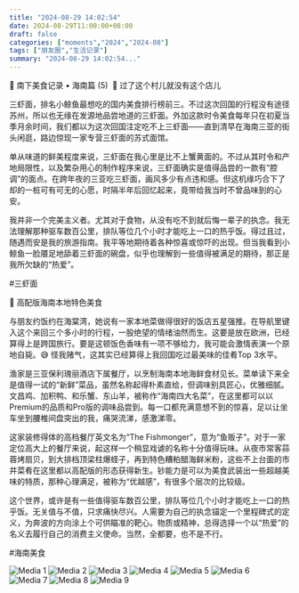 ```yaml
---
title: "2024-08-29 14:02:54"
date: 2024-08-29T11:00:00+08:00
draft: false
categories: ["moments","2024","2024-08"]
tags: ["朋友圈","生活记录"]
summary: "2024-08-29 14:02:54..."
---
```


🧭 南下美食记录 • 海南篇 (5) 
​
🦐 ​过了这个村儿就没有这个店儿

三虾面，排名小鲸鱼最想吃的国内美食排行榜前三。不过这次回国的行程没有途径苏州，所以也无缘在发源地品尝地道的三虾面。外加这款时令美食每年只在初夏当季月余时间，我们都以为这次回国注定吃不上三虾面——直到清早在海南三亚的街头闲逛，路边惊现一家专营三虾面的苏式面馆。

单从味道的鲜美程度来说，三虾面在我心里是比不上蟹黄面的。不过从其时令和产地局限性，以及繁杂用心的制作程序来说，三虾面确实是值得品尝的一款有“腔调”的面点。在跨年夜的三亚吃三虾面，画风多少有点违和感。但这机缘巧合下了却的一桩可有可无的心愿，时隔半年后回忆起来，竟带给我当时不曾品味到的心安。

我并非一个完美主义者。尤其对于食物，从没有吃不到就后悔一辈子的执念。我无法理解那种驱车数百公里，排队等位几个小时才能吃上一口的热乎饭。得过且过，随遇而安是我的旅游指南。我平等地期待着各种惊喜或惊吓的出现。但当我看到小鲸鱼一脸餍足地舔着三虾面的碗盘，似乎也理解到一些值得被满足的期待，那正是我所欠缺的“热爱”。

#三虾面

🦀 高配版海南本地特色美食

与朋友约饭约在海棠湾，她说有一家本地菜做得很好的饭店五星强推。在导航里键入这个来回三个多小时的行程，一股绝望的情绪油然而生。这要是放在欧洲，已经算得上是跨国旅行。要是这顿饭色香味有一项不够给力，我可能会激情表演一个原地自毙。😅 怪我赌气，这其实已经算得上我回国吃过最美味的佳肴Top 3水平。

渔家是三亚保利瑰丽酒店下属餐厅，以烹制海南本地海鲜食材见长。菜单读下来全是值得一试的“新鲜”菜品，虽然名称起得朴素直给，但调味别具匠心，优雅细腻。文昌鸡、加积鸭、和乐蟹、东山羊，被称作“海南四大名菜”，在这里都可以以Premium的品质和Pro版的调味品尝到。每一口都充满意想不到的惊喜，足以让坐车坐到腰椎间盘突出的我，痛哭流涕，感激涕零。

这家装修得体的高档餐厅英文名为“The Fishmonger”，意为“鱼贩子”。对于一家定位高大上的餐厅来说，起这样一个稍显戏谑的名称十分值得玩味。从夜市常客蒜蓉烤扇贝，到大排档顶梁柱爆蛏子，再到特色糟粕醋海鲜米粉，这些不上台面的市井菜肴在这里都以高配版的形态获得新生。钞能力是可以为美食武装出一些超越美味的特质，那种心理满足，被称为“优越感”，有很多个层次的比较级。

这个世界，或许是有一些值得驱车数百公里，排队等位几个小时才能吃上一口的热乎饭。无关值与不值，只求痛快尽兴。人需要为自己的执念锚定一个里程碑式的定义，为奔波的方向涂上个可供瞄准的靶心。物质或精神，总得选择一个以“热爱”的名义去履行自己的消费主义使命。当然，全都要，也不是不行。

​#海南美食

![Media 1](/Moments/photos/2024-08-29/202408291402540.jpg)
![Media 2](/Moments/photos/2024-08-29/202408291402541.jpg)
![Media 3](/Moments/photos/2024-08-29/202408291402542.jpg)
![Media 4](/Moments/photos/2024-08-29/202408291402543.jpg)
![Media 5](/Moments/photos/2024-08-29/202408291402544.jpg)
![Media 6](/Moments/photos/2024-08-29/202408291402545.jpg)
![Media 7](/Moments/photos/2024-08-29/202408291402546.jpg)
![Media 8](/Moments/photos/2024-08-29/202408291402547.jpg)
![Media 9](/Moments/photos/2024-08-29/202408291402548.jpg)

